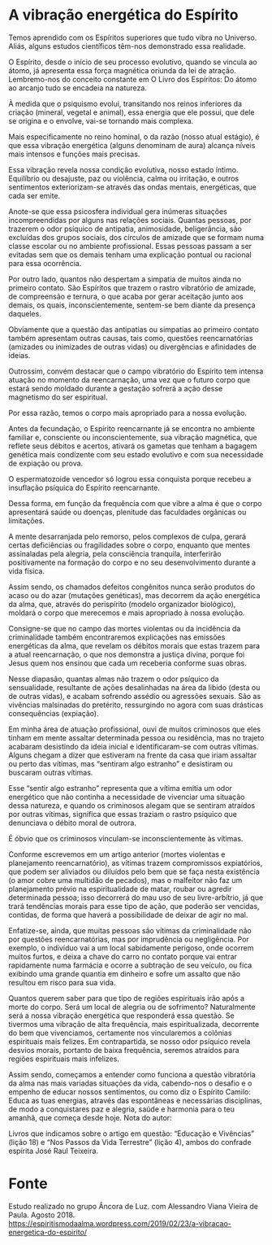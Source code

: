 # A vibração energética do Espírito 

Temos aprendido com os Espíritos superiores que tudo vibra no Universo. Aliás, alguns estudos científicos têm-nos demonstrado essa realidade.

O Espírito, desde o início de seu processo evolutivo, quando se vincula ao átomo, já apresenta essa força magnética oriunda da lei de atração. Lembremo-nos do conceito constante em O Livro dos Espíritos: Do átomo ao arcanjo tudo se encadeia na natureza.

À medida que o psiquismo evolui, transitando nos reinos inferiores da criação (mineral, vegetal e animal), essa energia que ele possui, que dele se origina e o envolve, vai-se tornando mais complexa.

Mais especificamente no reino hominal, o da razão (nosso atual estágio), é que essa vibração energética (alguns denominam de aura) alcança níveis mais intensos e funções mais precisas.

Essa vibração revela nossa condição evolutiva, nosso estado íntimo. Equilíbrio ou desajuste, paz ou violência, calma ou irritação, e outros sentimentos exteriorizam-se através das ondas mentais, energéticas, que cada ser emite.

Anote-se que essa psicosfera individual gera inúmeras situações incompreendidas por alguns nas relações sociais. Quantas pessoas, por trazerem o odor psíquico de antipatia, animosidade, beligerância, são excluídas dos grupos sociais, dos círculos de amizade que se formam numa classe escolar ou no ambiente profissional. Essas pessoas passam a ser evitadas sem que os demais tenham uma explicação pontual ou racional para essa ocorrência.

Por outro lado, quantos não despertam a simpatia de muitos ainda no primeiro contato. São Espíritos que trazem o rastro vibratório de amizade, de compreensão e ternura, o que acaba por gerar aceitação junto aos demais, os quais, inconscientemente, sentem-se bem diante da presença daqueles.

Obviamente que a questão das antipatias ou simpatias ao primeiro contato também apresentam outras causas, tais como, questões reencarnatórias (amizades ou inimizades de outras vidas) ou divergências e afinidades de ideias.

Outrossim, convém destacar que o campo vibratório do Espírito tem intensa atuação no momento da reencarnação, uma vez que o futuro corpo que estará sendo moldado durante a gestação sofrerá a ação desse magnetismo do ser espiritual.

Por essa razão, temos o corpo mais apropriado para a nossa evolução.

Antes da fecundação, o Espírito reencarnante já se encontra no ambiente familiar e, consciente ou inconscientemente, sua vibração magnética, que reflete seus débitos e acertos, ativará os gametas que tenham a bagagem genética mais condizente com seu estado evolutivo e com sua necessidade de expiação ou prova.

O espermatozoide vencedor só logrou essa conquista porque recebeu a insuflação psíquica do Espírito reencarnante.

Dessa forma, em função da frequência com que vibre a alma é que o corpo apresentará saúde ou doenças, plenitude das faculdades orgânicas ou limitações.

A mente desarranjada pelo remorso, pelos complexos de culpa, gerará certas deficiências ou fragilidades sobre o corpo, enquanto que mentes assinaladas pela alegria, pela consciência tranquila, interferirão positivamente na formação do corpo e no seu desenvolvimento durante a vida física.

Assim sendo, os chamados defeitos congênitos nunca serão produtos do acaso ou do azar (mutações genéticas), mas decorrem da ação energética da alma, que, através do perispírito (modelo organizador biológico), moldará o corpo que merecemos e mais apropriado à nossa evolução.

Consigne-se que no campo das mortes violentas ou da incidência da criminalidade também encontraremos explicações nas emissões energéticas da alma, que revelam os débitos morais que estas trazem para a atual reencarnação, o que nos demonstra a justiça divina, porque foi Jesus quem nos ensinou que cada um receberia conforme suas obras.

Nesse diapasão, quantas almas não trazem o odor psíquico da sensualidade, resultante de ações desalinhadas na área da libido (desta ou de outras vidas), e acabam sofrendo assédio ou agressões sexuais. São as vivências malsinadas do pretérito, ressurgindo no agora com suas drásticas consequências (expiação).

Em minha área de atuação profissional, ouvi de muitos criminosos que eles tinham em mente assaltar determinada pessoa ou residência, mas no trajeto acabaram desistindo da ideia inicial e identificaram-se com outras vítimas. Alguns chegam a dizer que estiveram na frente da casa que iriam assaltar ou perto das vítimas, mas “sentiram algo estranho” e desistiram ou buscaram outras vítimas.

Esse “sentir algo estranho” representa que a vítima emitia um odor energético que não continha a necessidade de vivenciar uma situação dessa natureza, e quando os criminosos alegam que se sentiram atraídos por outras vítimas, significa que essas traziam o rastro psíquico que denunciava o débito moral de outrora.

É óbvio que os criminosos vinculam-se inconscientemente às vítimas.

Conforme escrevemos em um artigo anterior (mortes violentas e planejamento reencarnatório), as vítimas trazem compromissos expiatórios, que podem ser aliviados ou diluídos pelo bem que se faça nesta existência (o amor cobre uma multidão de pecados), mas o malfeitor não faz um planejamento prévio na espiritualidade de matar, roubar ou agredir determinada pessoa; isso decorrerá do mau uso de seu livre-arbítrio, já que trará tendências morais para esse tipo de ação, que poderão ser vencidas, contidas, de forma que haverá a possibilidade de deixar de agir no mal.

Enfatize-se, ainda, que muitas pessoas são vítimas da criminalidade não por questões reencarnatórias, mas por imprudência ou negligência. Por exemplo, o indivíduo vai a um local sabidamente perigoso, onde ocorrem muitos furtos, e deixa a chave do carro no contato porque vai entrar rapidamente numa farmácia e ocorre a subtração de seu veículo, ou fica exibindo uma grande quantia em dinheiro e sofre um assalto que não resultou em risco para sua vida.

Quantos querem saber para que tipo de regiões espirituais irão após a morte do corpo. Será um local de alegria ou de sofrimento? Naturalmente será a nossa vibração energética que responderá essa questão. Se tivermos uma vibração de alta frequência, mais espiritualizada, decorrente do bem que vivenciamos, certamente nos vincularemos a colônias espirituais mais felizes. Em contrapartida, se nosso odor psíquico revela desvios morais, portanto de baixa frequência, seremos atraídos para regiões espirituais mais infelizes.

Assim sendo, começamos a entender como funciona a questão vibratória da alma nas mais variadas situações da vida, cabendo-nos o desafio e o empenho de educar nossos sentimentos, ou como diz o Espírito Camilo: Educa as tuas energias, através das espontâneas e necessárias disciplinas, de modo a conquistares paz e alegria, saúde e harmonia para o teu amanhã, que começa desde hoje.
Nota do autor:

Livros que indicamos sobre o artigo em questão: “Educação e Vivências” (lição 18) e “Nos Passos da Vida Terrestre” (lição 4), ambos do confrade espírita José Raul Teixeira.


# Fonte
Estudo realizado no grupo Âncora de Luz. com Alessandro Viana Vieira de Paula.
Agosto 2018.
https://espiritismodaalma.wordpress.com/2019/02/23/a-vibracao-energetica-do-espirito/
